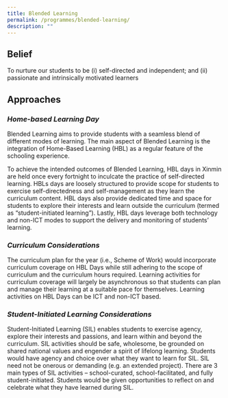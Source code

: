 ```yaml
---
title: Blended Learning
permalink: /programmes/blended-learning/
description: ""
---
```

Belief
------

To nurture our students to be (i) self-directed and independent; and (ii) passionate and intrinsically motivated learners

Approaches
----------

### **_Home-based Learning Day_**

Blended Learning aims to provide students with a seamless blend of different modes of learning. The main aspect of Blended Learning is the integration of Home-Based Learning (HBL) as a regular feature of the schooling experience.

  

To achieve the intended outcomes of Blended Learning, HBL days in Xinmin are held once every fortnight to inculcate the practice of self-directed learning. HBLs days are loosely structured to provide scope for students to exercise self-directedness and self-management as they learn the curriculum content. HBL days also provide dedicated time and space for students to explore their interests and learn outside the curriculum (termed as “student-initiated learning”). Lastly, HBL days leverage both technology and non-ICT modes to support the delivery and monitoring of students’ learning.

  

### **_Curriculum Considerations_**

The curriculum plan for the year (i.e., Scheme of Work) would incorporate curriculum coverage on HBL Days while still adhering to the scope of curriculum and the curriculum hours required. Learning activities for curriculum coverage will largely be asynchronous so that students can plan and manage their learning at a suitable pace for themselves. Learning activities on HBL Days can be ICT and non-ICT based.

  

### **_Student-Initiated Learning Considerations_**

Student-Initiated Learning (SIL) enables students to exercise agency, explore their interests and passions, and learn within and beyond the curriculum. SIL activities should be safe, wholesome, be grounded on shared national values and engender a spirit of lifelong learning. Students would have agency and choice over what they want to learn for SIL. SIL need not be onerous or demanding (e.g. an extended project). There are 3 main types of SIL activities – school-curated, school-facilitated, and fully student-initiated. Students would be given opportunities to reflect on and celebrate what they have learned during SIL.